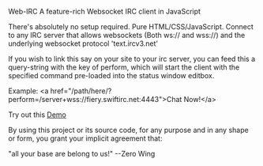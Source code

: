 Web-IRC
A feature-rich Websocket IRC client in JavaScript

There's absolutely no setup required. Pure HTML/CSS/JavaScript. Connect to any IRC server that allows websockets (Both ws:// and wss://) and the underlying websocket protocol 'text.ircv3.net'

If you wish to link this say on your site to your irc server, you can feed this a query-string with the key of perform, which will start the client with the specified command pre-loaded into the status window editbox.

Example: &lt;a href="/path/here/?perform=/server+wss://fiery.swiftirc.net:4443"&gt;Chat Now!&lt;/a&gt;

Try out this <a href="https://chat.swiftirc.net/?perform=/server+wss://fiery.swiftirc.net:4443">Demo</a>

By using this project or its source code, for any purpose and in any shape or form, you grant your implicit agreement that:

"all your base are belong to us!"
    --Zero Wing

